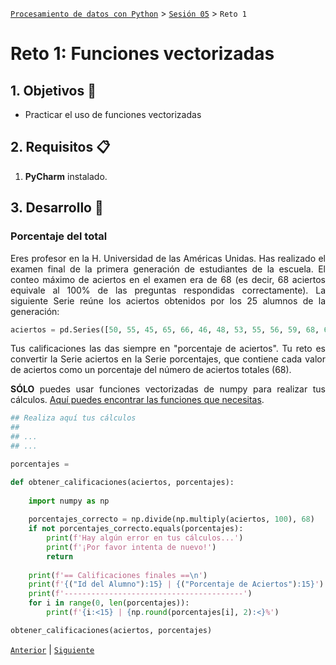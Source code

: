 [`Procesamiento de datos con Python`](../../Readme.md) > [`Sesión 05`](../Readme.md) > `Reto 1`

# Reto 1: Funciones vectorizadas

<div style="text-align: justify;">

## 1. Objetivos :dart:

- Practicar el uso de funciones vectorizadas

## 2. Requisitos :clipboard:

1. **PyCharm** instalado.

## 3. Desarrollo :rocket:

### Porcentaje del total

Eres profesor en la H. Universidad de las Américas Unidas. Has realizado el examen final de la primera generación de estudiantes de la escuela. El conteo máximo de aciertos en el examen era de 68 (es decir, 68 aciertos equivale al 100% de las preguntas respondidas correctamente). La siguiente Serie reúne los aciertos obtenidos por los 25 alumnos de la generación:

```python
aciertos = pd.Series([50, 55, 45, 65, 66, 46, 48, 53, 55, 56, 59, 68, 67, 60, 45, 56, 66, 64, 59, 55, 34, 45, 49, 48, 55])
```

Tus calificaciones las das siempre en "porcentaje de aciertos". Tu reto es convertir la Serie aciertos en la Serie porcentajes, que contiene cada valor de aciertos como un porcentaje del número de aciertos totales (68).

**SÓLO**  puedes usar funciones vectorizadas de numpy para realizar tus cálculos. [Aquí puedes encontrar las funciones que necesitas](https://interactivechaos.com/es/manual/tutorial-de-numpy/funciones-universales-matematicas).

```python
## Realiza aquí tus cálculos
##
## ...
## ...

porcentajes =

def obtener_calificaciones(aciertos, porcentajes):
    
    import numpy as np
    
    porcentajes_correcto = np.divide(np.multiply(aciertos, 100), 68)
    if not porcentajes_correcto.equals(porcentajes):
        print(f'Hay algún error en tus cálculos...')
        print(f'¡Por favor intenta de nuevo!')
        return
        
    print(f'== Calificaciones finales ==\n')
    print(f'{("Id del Alumno"):15} | {("Porcentaje de Aciertos"):15}')
    print(f'----------------------------------------')
    for i in range(0, len(porcentajes)):
        print(f'{i:<15} | {np.round(porcentajes[i], 2):<}%')

obtener_calificaciones(aciertos, porcentajes)
```

[`Anterior`](../Readme.md) | [`Siguiente`](../Readme.md)

</div>